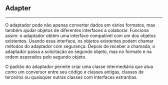 ## Adapter
<hr/>
  O adaptador pode não apenas converter dados em vários formatos, mas também ajudar objetos de diferentes interfaces a colaborar. Funciona assim: o adaptador obtém uma interface compatível com um dos objetos existentes. Usando essa interface, os objetos existentes podem chamar métodos do adaptador com segurança. Depois de receber a chamada, o adaptador passa a solicitação ao segundo objeto, mas no formato e na ordem esperados pelo segundo objeto.
  
  O padrão do adaptador permite criar uma classe intermediária que atua como um conversor entre seu código e classes antigas, classes de terceiros ou quaisquer outras classes com interfaces estranhas.
  
  
